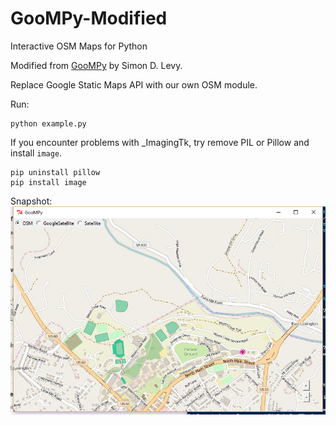 # GooMPy-Modified
Interactive OSM Maps for Python

Modified from [GooMPy](https://github.com/simondlevy/GooMPy) by Simon D. Levy.

Replace Google Static Maps API with our own OSM module.

Run:

```shell
python example.py
```

If you encounter problems with _ImagingTk, try remove PIL or Pillow and install `image`.
```shell
pip uninstall pillow
pip install image
```

Snapshot:
![sample.png](https://github.com/victorgau/GooMPy-Modified/raw/master/sample.png)

